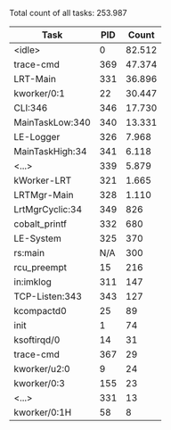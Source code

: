 Total count of all tasks: 253.987

| Task | PID | Count |
| --- | --- | --- |
| \<idle\> | 0 | 82.512 |
| trace-cmd | 369 | 47.374 |
| LRT-Main | 331 | 36.896 |
| kworker/0:1 | 22 | 30.447 |
| CLI:346 | 346 | 17.730 |
| MainTaskLow:340 | 340 | 13.331 |
| LE-Logger | 326 | 7.968 |
| MainTaskHigh:34 | 341 | 6.118 |
| \<...\> | 339 | 5.879 |
| kWorker-LRT | 321 | 1.665 |
| LRTMgr-Main | 328 | 1.110 |
| LrtMgrCyclic:34 | 349 | 826 |
| cobalt_printf | 332 | 680 |
| LE-System | 325 | 370 |
| rs:main | N/A | 300 |
| rcu_preempt | 15 | 216 |
| in:imklog | 311 | 147 |
| TCP-Listen:343 | 343 | 127 |
| kcompactd0 | 25 | 89 |
| init | 1 | 74 |
| ksoftirqd/0 | 14 | 31 |
| trace-cmd | 367 | 29 |
| kworker/u2:0 | 9 | 24 |
| kworker/0:3 | 155 | 23 |
| \<...\> | 331 | 13 |
| kworker/0:1H | 58 | 8 |

